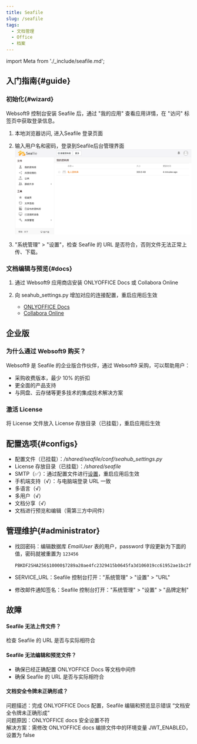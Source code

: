 ```yaml
---
title: Seafile
slug: /seafile
tags:
  - 文档管理
  - Office
  - 档案
---
```


import Meta from './_include/seafile.md';

<Meta name="meta" />


## 入门指南{#guide}

### 初始化{#wizard}

Websoft9 控制台安装 Seafile 后，通过 "我的应用" 查看应用详情，在 "访问" 标签页中获取登录信息。  

1. 本地浏览器访问, 进入Seafile 登录页面

2. 输入用户名和密码，登录到Seafile后台管理界面
   ![Seafile后台界面](./assets/seafile-backend-websoft9.png)

3. "系统管理" > "设置"，检查 Seafile 的 URL 是否符合，否则文件无法正常上传、下载。


### 文档编辑与预览{#docs}

1. 通过 Websoft9 应用商店安装 ONLYOFFICE Docs 或 Collabora Online

2. 向 seahub_settings.py 增加对应的连接配置，重启应用后生效
   - [ONLYOFFICE Docs](https://cloud.seafile.com/published/seafile-manual-cn/advanced_setup/only_office.md)
   - [Collabora Online](https://cloud.seafile.com/published/seafile-manual-cn/advanced_setup/libreoffice_online.md)

## 企业版

### 为什么通过 Websoft9 购买？

Websoft9 是 Seafile 的企业版合作伙伴，通过 Websoft9 采购，可以帮助用户：

- 采购收费版本，最少 10% 的折扣
- 更全面的产品支持
- 与网盘、云存储等更多技术的集成技术解决方案 

### 激活 License

将 License 文件放入 License 存放目录（已挂载），重启应用后生效 

## 配置选项{#configs}

- 配置文件（已挂载）：*/shared/seafile/conf/seahub_settings.py*
- License 存放目录（已挂载）：*/shared/seafile*
- SMTP（✅）：通过配置文件进行[设置](https://cloud.seafile.com/published/seafile-manual-cn/config/sending_email.md)，重启应用后生效
- 手机端支持（√）：与电脑端登录 URL 一致
- 多语言（√）
- 多用户（√）
- 文档分享（√）
- 文档进行预览和编辑（需第三方中间件）

## 管理维护{#administrator}

- 找回密码：编辑数据库 *EmailUser* 表的用户，password 字段更新为下面的值，密码就被重置为 `123456`
  ```
  PBKDF2SHA256$10000$7289a20ae4fc2329415b0645fa3d106019cc61952ae1bc2f9eeef7b30dc47d88$5418ac28f06bd84f2bb701a10dbea6b0bd30676c8042e1f73b9ce12aac302a8d
  ```

- SERVICE_URL：Seafile 控制台打开："系统管理" > "设置" > "URL"

- 修改邮件通知签名：Seafile 控制台打开："系统管理" > "设置" > "品牌定制"

## 故障

#### Seafile 无法上传文件？

检查 Seafile 的 URL 是否与实际相符合
   
#### Seafile 无法编辑和预览文件？

- 确保已经正确配置 ONLYOFFICE Docs 等文档中间件
- 确保 Seafile 的 URL 是否与实际相符合

#### 文档安全令牌未正确形成？

问题描述：完成 ONLYOFFICE Docs 配置，Seafile 编辑和预览显示错误 “文档安全令牌未正确形成”   
问题原因：ONLYOFFICE docs 安全设置不符     
解决方案：需修改 ONLYOFFICE docs 编排文件中的环境变量 JWT_ENABLED，设置为 false  
